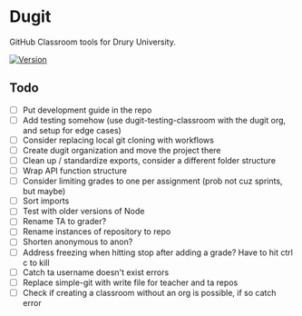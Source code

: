 # Dugit

GitHub Classroom tools for Drury University.

[![Version](https://img.shields.io/npm/v/dugit.svg)](https://npmjs.org/package/dugit)

## Todo

- [ ] Put development guide in the repo
- [ ] Add testing somehow (use dugit-testing-classroom with the dugit org, and setup for edge cases)
- [ ] Consider replacing local git cloning with workflows
- [ ] Create dugit organization and move the project there
- [ ] Clean up / standardize exports, consider a different folder structure
- [ ] Wrap API function structure
- [ ] Consider limiting grades to one per assignment (prob not cuz sprints, but maybe)
- [ ] Sort imports
- [ ] Test with older versions of Node
- [ ] Rename TA to grader?
- [ ] Rename instances of repository to repo
- [ ] Shorten anonymous to anon?
- [ ] Address freezing when hitting stop after adding a grade? Have to hit ctrl c to kill
- [ ] Catch ta username doesn't exist errors
- [ ] Replace simple-git with write file for teacher and ta repos
- [ ] Check if creating a classroom without an org is possible, if so catch error
